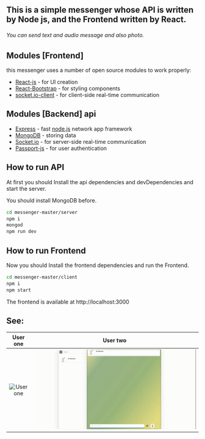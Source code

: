 
## This is a simple messenger whose API is written by Node js, and the Frontend written by React.

###### You can send text and audio message and also photo.

## Modules [Frontend]
this messenger uses a number of open source modules to work properly:
- [React-js] - for UI creation
- [React-Bootstrap] - for styling components
- [socket.io-client] - for client-side real-time communication

## Modules [Backend] api
- [Express] - fast [node.js](https://nodejs.org/) network app framework
- [MongoDB] - storing data
- [Socket.io] - for server-side real-time communication
- [Passport-js] - for user authentication

## How to run API

At first you should Install the api dependencies and devDependencies and start the server.

You should install MongoDB before.
```sh
cd messenger-master/server
npm i
mongod
npm run dev
```

## How to run Frontend

Now you should Install the frontend dependencies and run the Frontend.

```sh
cd messenger-master/client
npm i
npm start
```
The frontend is available at http://localhost:3000

## See:


User one             |  User two
:-------------------------:|:-------------------------:
![User one](https://github.com/alinowrouzii/messenger/blob/master/md/user-one.gif)  |  ![User two](https://github.com/alinowrouzii/messenger/blob/master/md/user-two.gif)




   [React-js]: <https://reactjs.org/>
   [React-Bootstrap]: <https://react-bootstrap.github.io/>
   [Socket.io]: <https://socket.io/>
   [Socket.io-client]: <https://www.npmjs.com/package/socket.io-client>
   [express]: <http://expressjs.com>
   [Passport-js]: <http://www.passportjs.org/>
   [MongoDB]: <https://www.mongodb.com/>
   
